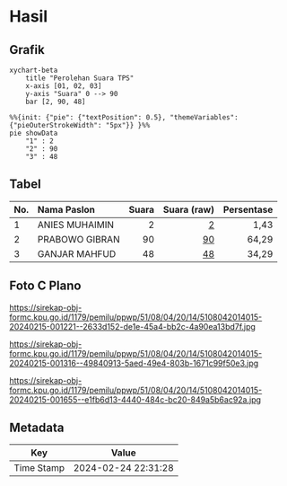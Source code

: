 # Hasil

## Grafik

```mermaid
xychart-beta
    title "Perolehan Suara TPS"
    x-axis [01, 02, 03]
    y-axis "Suara" 0 --> 90
    bar [2, 90, 48]
```

```mermaid
%%{init: {"pie": {"textPosition": 0.5}, "themeVariables": {"pieOuterStrokeWidth": "5px"}} }%%
pie showData
    "1" : 2
    "2" : 90
    "3" : 48
```

## Tabel

| No. | Nama Paslon    | Suara | Suara (raw) | Persentase |
|:--- |:-------------- | -----:| -----------:| ----------:|
| 1   | ANIES MUHAIMIN | 2     | [2][p-1]    | 1,43       |
| 2   | PRABOWO GIBRAN | 90    | [90][p-2]   | 64,29      |
| 3   | GANJAR MAHFUD  | 48    | [48][p-3]   | 34,29      |


[p-1]: https://github.com/gigit-pemilu/pemilu-2024-51-bali/blob/main/pilpres/hitung-suara/sub/51-bali/sub/08-buleleng/sub/04-banjar/sub/2014-dencarik/sub/015-tps/sub/paslon-1.txt
[p-2]: https://github.com/gigit-pemilu/pemilu-2024-51-bali/blob/main/pilpres/hitung-suara/sub/51-bali/sub/08-buleleng/sub/04-banjar/sub/2014-dencarik/sub/015-tps/sub/paslon-2.txt
[p-3]: https://github.com/gigit-pemilu/pemilu-2024-51-bali/blob/main/pilpres/hitung-suara/sub/51-bali/sub/08-buleleng/sub/04-banjar/sub/2014-dencarik/sub/015-tps/sub/paslon-3.txt

## Foto C Plano

https://sirekap-obj-formc.kpu.go.id/1179/pemilu/ppwp/51/08/04/20/14/5108042014015-20240215-001221--2633d152-de1e-45a4-bb2c-4a90ea13bd7f.jpg

https://sirekap-obj-formc.kpu.go.id/1179/pemilu/ppwp/51/08/04/20/14/5108042014015-20240215-001316--49840913-5aed-49e4-803b-1671c99f50e3.jpg

https://sirekap-obj-formc.kpu.go.id/1179/pemilu/ppwp/51/08/04/20/14/5108042014015-20240215-001655--e1fb6d13-4440-484c-bc20-849a5b6ac92a.jpg


## Metadata

| Key        | Value               |
| ---------- | ------------------- |
| Time Stamp | 2024-02-24 22:31:28 |



